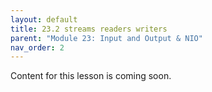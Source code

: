 ```yaml
---
layout: default
title: 23.2 streams readers writers
parent: "Module 23: Input and Output & NIO"
nav_order: 2
---
```


Content for this lesson is coming soon.
